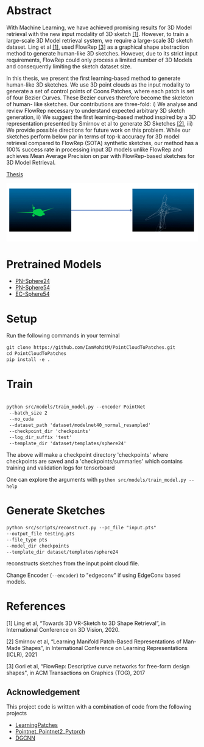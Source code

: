 # Abstract


With Machine Learning, we have achieved promising results for 3D Model retrieval with the new input modality of 3D sketch [[1]](#1). However, to train a large-scale 3D Model retrieval system, we require a large-scale 3D sketch dataset. Ling et al [[1]](#1), used FlowRep [[3]](#3) as a graphical shape abstraction method to generate human-like 3D sketches. However, due to its strict input requirements, FlowRep could only process a limited number of 3D Models and consequently limiting the sketch dataset size.

In this thesis, we present the first learning-based method to generate human-like 3D sketches. We use 3D point clouds as the input modality to generate a set of control points of Coons Patches, where each patch is set of four Bezier Curves. These Bezier curves therefore become the skeleton of human- like sketches. Our contributions are three-fold: i) We analyse and review FlowRep necessary to understand expected arbitrary 3D sketch generation, ii) We suggest the first learning-based method inspired by a 3D representation presented by Smirnov et al to generate 3D Sketches [[2]](#2), iii) We provide possible directions for future work on this problem. While our sketches perform below par in terms of top-k accuracy for 3D model retrieval compared to FlowRep (SOTA) synthetic sketches, our method has a 100% success rate in processing input 3D models unlike FlowRep and achieves Mean Average Precision on par with FlowRep-based sketches for 3D Model Retrieval.

[Thesis](https://drive.google.com/file/d/17wsMnsF9ZhiHrLHXMLdkx1LfXjm-9hhn/view?usp=sharing)

![Example](demo/demo.gif)


# Pretrained Models
 - [PN-Sphere24](https://drive.google.com/drive/folders/14gZYY5EsYhK2UKVU7YDCBAAgwa9ob6Ki?usp=sharing)
 - [PN-Sphere54](https://drive.google.com/drive/folders/13szjiL75-U3CtQNwhDi5EFakv7Im_CuW?usp=sharing)
 - [EC-Sphere54](https://drive.google.com/drive/folders/1Co9UMz9P7F45ZYCQrh3UtQxjJPVmMbMh?usp=sharing)
 

# Setup
Run the following commands in your terminal

```
git clone https://github.com/IamMohitM/PointCloudToPatches.git
cd PointCloudToPatches
pip install -e .
```

# Train
```

python src/models/train_model.py --encoder PointNet
 --batch_size 2
 --no_cuda
 --dataset_path 'dataset/modelnet40_normal_resampled'
 --checkpoint_dir 'checkpoints'
 --log_dir_suffix 'test'
 --template_dir 'dataset/templates/sphere24'

```
The above will make a checkpoint directory 'checkpoints' where checkpoints are saved and a 'checkpoints/summaries' which
 contains training and validation logs for tensorboard
 

One can explore the arguments with `python src/models/train_model.py --help`

 
# Generate Sketches

```
python src/scripts/reconstruct.py --pc_file "input.pts"
--output_file testing.pts
--file_type pts
--model_dir checkpoints
--template_dir dataset/templates/sphere24
```

reconstructs sketches from the input point cloud file. 

Change Encoder (`--encoder`) to "edgeconv" if using EdgeConv based models.

# References 
<a id="1">[1]</a> Ling et al, “Towards 3D VR-Sketch to 3D Shape Retrieval”, in International Conference on 3D Vision, 2020.

<a id="2">[2]</a> Smirnov et al, “Learning Manifold Patch-Based Representations of Man-Made Shapes”, in
International Conference on Learning Representations (ICLR), 2021 

<a id="3">[3]</a>  Gori et al, “FlowRep: Descriptive curve networks for free-form design shapes", in ACM Transactions on Graphics (TOG), 2017

## Acknowledgement

This project code is written with a combination of code from the following projects

 - [LearningPatches](https://github.com/dmsm/LearningPatches)
 - [Pointnet_Pointnet2_Pytorch](https://github.com/yanx27/Pointnet_Pointnet2_pytorch)
 - [DGCNN](https://github.com/WangYueFt/dgcnn)
 
